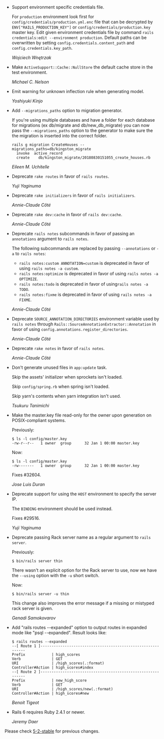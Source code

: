 *   Support environment specific credentials file.

    For `production` environment look first for `config/credentials/production.yml.enc` file that can be decrypted by
    `ENV["RAILS_PRODUCTION_KEY"]` or `config/credentials/production.key` master key.
    Edit given environment credentials file by command `rails credentials:edit --environment production`.
    Default paths can be overwritten by setting `config.credentials.content_path` and `config.credentials.key_path`.

    *Wojciech Wnętrzak*

*   Make `ActiveSupport::Cache::NullStore` the default cache store in the test environment.

    *Michael C. Nelson*

*   Emit warning for unknown inflection rule when generating model.

    *Yoshiyuki Kinjo*

*   Add `--migrations_paths` option to migration generator.

    If you're using multiple databases and have a folder for each database
    for migrations (ex db/migrate and db/new_db_migrate) you can now pass the
    `--migrations_paths` option to the generator to make sure the the migration
    is inserted into the correct folder.

    ```
    rails g migration CreateHouses --migrations_paths=db/kingston_migrate
      invoke  active_record
      create    db/kingston_migrate/20180830151055_create_houses.rb
    ```

    *Eileen M. Uchitelle*

*   Deprecate `rake routes` in favor of `rails routes`.

    *Yuji Yaginuma*

*   Deprecate `rake initializers` in favor of `rails initializers`.

    *Annie-Claude Côté*

*   Deprecate `rake dev:cache` in favor of `rails dev:cache`.

    *Annie-Claude Côté*

*   Deprecate `rails notes` subcommands in favor of passing an `annotations` argument to `rails notes`.

    The following subcommands are replaced by passing `--annotations` or `-a` to `rails notes`:
    - `rails notes:custom ANNOTATION=custom` is deprecated in favor of using `rails notes -a custom`.
    - `rails notes:optimize` is deprecated in favor of using `rails notes -a OPTIMIZE`.
    - `rails notes:todo` is deprecated in favor of  using`rails notes -a TODO`.
    - `rails notes:fixme` is deprecated in favor of using `rails notes -a FIXME`.

    *Annie-Claude Côté*

*   Deprecate `SOURCE_ANNOTATION_DIRECTORIES` environment variable used by `rails notes`
    through `Rails::SourceAnnotationExtractor::Annotation` in favor of using `config.annotations.register_directories`.

    *Annie-Claude Côté*

*   Deprecate `rake notes` in favor of `rails notes`.

    *Annie-Claude Côté*

*   Don't generate unused files in `app:update` task.

    Skip the assets' initializer when sprockets isn't loaded.

    Skip `config/spring.rb` when spring isn't loaded.

    Skip yarn's contents when yarn integration isn't used.

    *Tsukuru Tanimichi*

*   Make the master.key file read-only for the owner upon generation on
    POSIX-compliant systems.

    Previously:

        $ ls -l config/master.key
        -rw-r--r--   1 owner  group      32 Jan 1 00:00 master.key

    Now:

        $ ls -l config/master.key
        -rw-------   1 owner  group      32 Jan 1 00:00 master.key

    Fixes #32604.

    *Jose Luis Duran*

*   Deprecate support for using the `HOST` environment to specify the server IP.

    The `BINDING` environment should be used instead.

    Fixes #29516.

    *Yuji Yaginuma*

*   Deprecate passing Rack server name as a regular argument to `rails server`.

    Previously:

        $ bin/rails server thin

    There wasn't an explicit option for the Rack server to use, now we have the
    `--using` option with the `-u` short switch.

    Now:

        $ bin/rails server -u thin

    This change also improves the error message if a missing or mistyped rack
    server is given.

    *Genadi Samokovarov*

*   Add "rails routes --expanded" option to output routes in expanded mode like
    "psql --expanded". Result looks like:

    ```
    $ rails routes --expanded
    --[ Route 1 ]------------------------------------------------------------
    Prefix            | high_scores
    Verb              | GET
    URI               | /high_scores(.:format)
    Controller#Action | high_scores#index
    --[ Route 2 ]------------------------------------------------------------
    Prefix            | new_high_score
    Verb              | GET
    URI               | /high_scores/new(.:format)
    Controller#Action | high_scores#new
    ```

    *Benoit Tigeot*

*   Rails 6 requires Ruby 2.4.1 or newer.

    *Jeremy Daer*


Please check [5-2-stable](https://github.com/rails/rails/blob/5-2-stable/railties/CHANGELOG.md) for previous changes.
